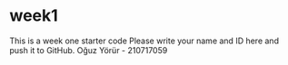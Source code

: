 # week1
This is a week one starter code 
Please write your name and ID here and push it to GitHub.
Oğuz Yörür - 210717059
